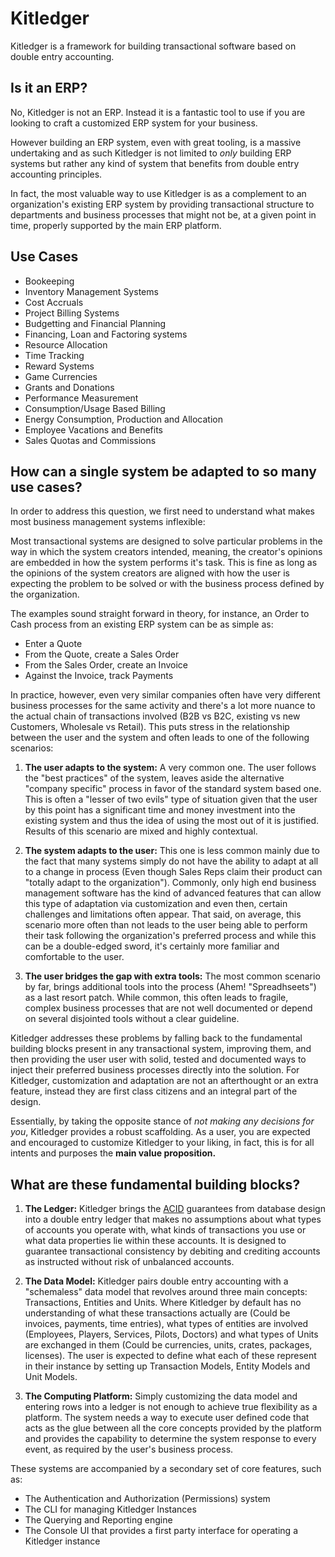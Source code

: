 # Kitledger

Kitledger is a framework for building transactional software based on double entry accounting.

## Is it an ERP?

No, Kitledger is not an ERP. Instead it is a fantastic tool to use if you are looking to craft a customized ERP system for your business.

However building an ERP system, even with great tooling, is a massive undertaking and as such Kitledger is not limited to *only* building ERP systems but rather any kind of system that benefits from double entry accounting principles.

In fact, the most valuable way to use Kitledger is as a complement to an organization's existing ERP system by providing transactional structure to departments and business processes that might not be, at a given point in time, properly supported by the main ERP platform.

## Use Cases

* Bookeeping
* Inventory Management Systems
* Cost Accruals
* Project Billing Systems
* Budgetting and Financial Planning
* Financing, Loan and Factoring systems
* Resource Allocation
* Time Tracking
* Reward Systems
* Game Currencies
* Grants and Donations
* Performance Measurement
* Consumption/Usage Based Billing
* Energy Consumption, Production and Allocation
* Employee Vacations and Benefits
* Sales Quotas and Commissions

## How can a single system be adapted to so many use cases?

In order to address this question, we first need to understand what makes most business management systems inflexible:

Most transactional systems are designed to solve particular problems in the way in which the system creators intended, meaning, the creator's opinions are embedded in how the system performs it's task. This is fine as long as the opinions of the system creators are aligned with how the user is expecting the problem to be solved or with the business process defined by the organization. 

The examples sound straight forward in theory, for instance, an Order to Cash process from an existing ERP system can be as simple as:

* Enter a Quote
* From the Quote, create a Sales Order
* From the Sales Order, create an Invoice
* Against the Invoice, track Payments

In practice, however, even very similar companies often have very different business processes for the same activity and there's a lot more nuance to the actual chain of transactions involved (B2B vs B2C, existing vs new Customers, Wholesale vs Retail). This puts stress in the relationship between the user and the system and often leads to one of the following scenarios:

1) **The user adapts to the system:** A very common one. The user follows the "best practices" of the system, leaves aside the alternative "company specific" process in favor of the standard system based one. This is often a "lesser of two evils" type of situation given that the user by this point has a significant time and money investment into the existing system and thus the idea of using the most out of it is justified. Results of this scenario are mixed and highly contextual.

2) **The system adapts to the user:** This one is less common mainly due to the fact that many systems simply do not have the ability to adapt at all to a change in process (Even though Sales Reps claim their product can "totally adapt to the organization"). Commonly, only high end business management software has the kind of advanced features that can allow this type of adaptation via customization and even then, certain challenges and limitations often appear. That said, on average, this scenario more often than not leads to the user being able to perform their task following the organization's preferred process and while this can be a double-edged sword, it's certainly more familiar and comfortable to the user. 

3) **The user bridges the gap with extra tools:** The most common scenario by far, brings additional tools into the process (Ahem! "Spreadhseets") as a last resort patch. While common, this often leads to fragile, complex business processes that are not well documented or depend on several disjointed tools without a clear guideline.

Kitledger addresses these problems by falling back to the fundamental building blocks present in any transactional system, improving them, and then providing the user user with solid, tested and documented ways to inject their preferred business processes directly into the solution. For Kitledger, customization and adaptation are not an afterthought or an extra feature, instead they are first class citizens and an integral part of the design.

Essentially, by taking the opposite stance of *not making any decisions for you*, Kitledger provides a robust scaffolding. As a user, you are expected and encouraged to customize Kitledger to your liking, in fact, this is for all intents and purposes the **main value proposition.**

## What are these fundamental building blocks?

1) **The Ledger:** Kitledger brings the [ACID](https://en.wikipedia.org/wiki/ACID) guarantees from database design into a double entry ledger that makes no assumptions about what types of accounts you operate with, what kinds of transactions you use or what data properties lie within these accounts. It is designed to guarantee transactional consistency by debiting and crediting accounts as instructed without risk of unbalanced accounts.

2) **The Data Model:** Kitledger pairs double entry accounting with a "schemaless" data model that revolves around three main concepts: Transactions, Entities and Units. Where Kitledger by default has no understanding of what these transactions actually are (Could be invoices, payments, time entries), what types of entities are involved (Employees, Players, Services, Pilots, Doctors) and what types of Units are exchanged in them (Could be currencies, units, crates, packages, licenses). The user is expected to define what each of these represent in their instance by setting up Transaction Models, Entity Models and Unit Models.

3) **The Computing Platform:** Simply customizing the data model and entering rows into a ledger is not enough to achieve true flexibility as a platform. The system needs a way to execute user defined code that acts as the glue between all the core concepts provided by the platform and provides the capability to determine the system response to every event, as required by the user's business process. 


These systems are accompanied by a secondary set of core features, such as:
* The Authentication and Authorization (Permissions) system
* The CLI for managing Kitledger Instances
* The Querying and Reporting engine
* The Console UI that provides a first party interface for operating a Kitledger instance



